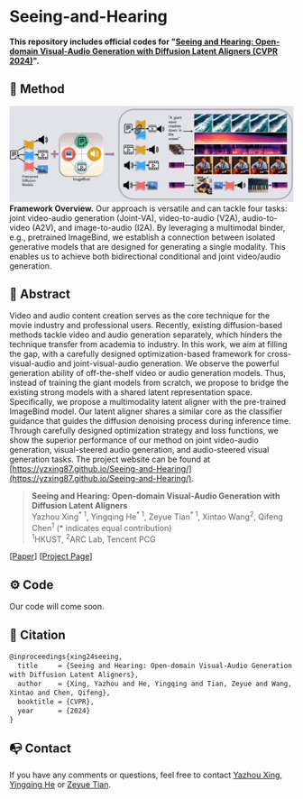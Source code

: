 # Seeing-and-Hearing

**This repository includes official codes for "[Seeing and Hearing: Open-domain Visual-Audio Generation with Diffusion Latent Aligners (CVPR 2024)](https://arxiv.org/abs/2402.17723)".** 

## 🔮 Method
![](./figures/teaser.png)
**Framework Overview.** Our approach is versatile and can tackle four tasks: joint video-audio generation (Joint-VA), video-to-audio (V2A), audio-to-video (A2V), and image-to-audio (I2A). By leveraging a multimodal binder, e.g., pretrained ImageBind, we establish a connection between isolated generative models that are designed for generating a single modality. This enables us to achieve both bidirectional conditional and joint video/audio generation.

## 🔆 Abstract
Video and audio content creation serves as the core technique for the movie industry and professional users. Recently, existing diffusion-based methods tackle video and audio generation separately, which hinders the technique transfer from academia to industry. In this work, we aim at filling the gap, with a carefully designed optimization-based framework for cross-visual-audio and joint-visual-audio generation. We observe the powerful generation ability of off-the-shelf video or audio generation models. Thus, instead of training the giant models from scratch, we propose to bridge the existing strong models with a shared latent representation space. 
Specifically, we propose a multimodality latent aligner with the pre-trained ImageBind model. Our latent aligner shares a similar core as the classifier guidance that guides the diffusion denoising process during inference time. Through carefully designed optimization strategy and loss functions, we show the superior performance of our method on joint video-audio generation, visual-steered audio generation, and audio-steered visual generation tasks. The project website can be found at [https://yzxing87.github.io/Seeing-and-Hearing/](https://yzxing87.github.io/Seeing-and-Hearing/). 

> **Seeing and Hearing: Open-domain Visual-Audio Generation with Diffusion Latent Aligners** <br>
>  Yazhou Xing<sup>* 1</sup>, Yingqing He<sup>* 1</sup>, Zeyue Tian<sup>* 1</sup>, Xintao Wang<sup>2</sup>, Qifeng Chen<sup>1</sup> (* indicates equal contribution)<br>
>  <sup>1</sup>HKUST, <sup>2</sup>ARC Lab, Tencent PCG <br>

[[Paper](https://arxiv.org/abs/2402.17723)] 
[[Project Page](https://yzxing87.github.io/Seeing-and-Hearing/)]

<!-- <video controls>
  <source src="supp-new-compressed.mp4" type="video/mp4">
  Your browser does not support the video tag.
</video> -->

<!-- ![](./figures/result_01.png)
**Figure:** *Our results* -->

## ⚙️ Code 
Our code will come soon. 

## 🤗 Citation

```
@inproceedings{xing24seeing,
  title     = {Seeing and Hearing: Open-domain Visual-Audio Generation with Diffusion Latent Aligners},
  author    = {Xing, Yazhou and He, Yingqing and Tian, Zeyue and Wang, Xintao and Chen, Qifeng},
  booktitle = {CVPR},
  year      = {2024}
}
```

## 📭 Contact

If you have any comments or questions, feel free to contact [Yazhou Xing](yxingag@connect.ust.hk), [Yingqing He](yhebm@connect.ust.hk) or [Zeyue Tian](ztianad@connect.ust.hk).

